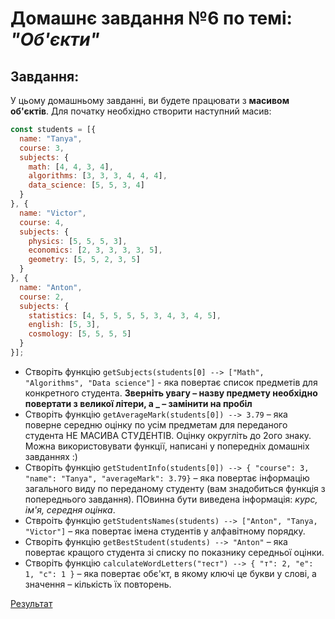 # Домашнє завдання №6 по темі: *"Об'єкти"*

## Завдання: 
У цьому домашньому завданні, ви будете працювати з **масивом об'єктів**.
Для початку необхідно створити наступний масив:
```js
const students = [{
  name: "Tanya",
  course: 3,
  subjects: {
    math: [4, 4, 3, 4],
    algorithms: [3, 3, 3, 4, 4, 4],
    data_science: [5, 5, 3, 4]
  }
}, {
  name: "Victor",
  course: 4,
  subjects: {
    physics: [5, 5, 5, 3],
    economics: [2, 3, 3, 3, 3, 5],
    geometry: [5, 5, 2, 3, 5]
  }
}, {
  name: "Anton",
  course: 2,
  subjects: {
    statistics: [4, 5, 5, 5, 5, 3, 4, 3, 4, 5],
    english: [5, 3],
    cosmology: [5, 5, 5, 5]
  }
}];
```
- Створіть функцію `getSubjects(students[0] --> ["Math", "Algorithms", "Data science"]` - яка повертає список предметів для конкретного студента. **Зверніть увагу – назву предмету необхідно повертати з великої літери, а _ – замінити на пробіл**
- Створіть функцію `getAverageMark(students[0]) --> 3.79` – яка поверне середню оцінку по усім предметам для переданого студента НЕ МАСИВА СТУДЕНТІВ. Оцінку округліть до 2ого знаку. Можна використовувати функції, написані у попередніх домашніх завданнях :)
- Створіть функцію `getStudentInfo(students[0]) --> { "course": 3, "name": "Tanya", "averageMark": 3.79}` – яка повертає інформацію загального виду по переданому студенту (вам знадобиться функція з попереднього завдання). ПОвинна бути виведена інформація: *курс, ім'я, середня оцінка*.
- Ствроіть функцію `getStudentsNames(students) --> ["Anton", "Tanya, "Victor"]` – яка повертає імена студентів у алфавітному порядку.
- Створіть функцію `getBestStudent(students) --> "Anton"` – яка повертає кращого студента зі списку по показнику середньої оцінки.
- Створіть функцію `calculateWordLetters("тест") --> { "т": 2, "е": 1, "с": 1 }` – яка повертає обє'кт, в якому ключі це букви у слові, а значення – кількість їх повторень.


[Результат](https://danadovzh.github.io/Cursor_Education/Front-end.%20Advanced/HW06-Objects/index.html)